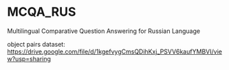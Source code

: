 # MCQA_RUS
Multilingual Comparative Question Answering for Russian Language

object pairs dataset: https://drive.google.com/file/d/1kgefvygCmsQDihKxj_PSVV6kaufYMBVI/view?usp=sharing
